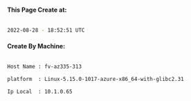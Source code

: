 
   
#### This Page Create at:

```bash

2022-08-28 - 18:52:51 UTC

```

#### Create By Machine:

```bash

Host Name : fv-az335-313

platform  : Linux-5.15.0-1017-azure-x86_64-with-glibc2.31

Ip Local  : 10.1.0.65

```

